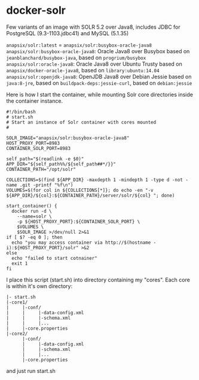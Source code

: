 docker-solr
===================

Few variants of an image with SOLR 5.2 over Java8, includes JDBC for PostgreSQL (9.3-1103.jdbc41) and MySQL (5.1.35)

`anapsix/solr:latest` = `anapsix/solr:busybox-oracle-java8`  
`anapsix/solr:busybox-oracle-java8`: Oracle Java8 over Busybox based on `jeanblanchard/busybox-java`, based on `progrium/busybox`  
`anapsix/solr:oracle-java8`: Oracle Java8 over Ubuntu Trusty based on `anapsix/docker-oracle-java8`, based on `library:ubuntu:14.04`  
`anapsix/solr:openjdk-java8`: OpenJDB Java8 over Debian Jessie based on `java:8-jre`, based on `buildpack-deps:jessie-curl`, based on `debian:jessie`  


Here is how I start the container, while mounting Solr core directories inside the container instance.

    #!/bin/bash
    # start.sh
    # Start an instance of Solr container with cores mounted
    #

    SOLR_IMAGE="anapsix/solr:busybox-oracle-java8"
    HOST_PROXY_PORT=8983
    CONTAINER_SOLR_PORT=8983

    self_path="$(readlink -e $0)"
    APP_DIR="${self_path%%/${self_path##*/}}"
    CONTAINER_PATH="/opt/solr"

    COLLECTIONS=$(find ${APP_DIR} -maxdepth 1 -mindepth 1 -type d -not -name .git -printf "%f\n")
    VOLUMES=$(for col in ${COLLECTIONS[*]}; do echo -en "-v ${APP_DIR}/${col}:${CONTAINER_PATH}/server/solr/${col} "; done)

    start_container() {
      docker run -d \
        --name=solr \
        -p ${HOST_PROXY_PORT}:${CONTAINER_SOLR_PORT} \
        $VOLUMES \
        $SOLR_IMAGE >/dev/null 2>&1
    if [ $? -eq 0 ]; then
      echo "you may access container via http://$(hostname -i):${HOST_PROXY_PORT}/solr" >&2
    else
      echo "failed to start cotnainer"
      exit 1
    fi



I place this script (start.sh) into directory containing my "cores". Each core is within it's own directory:

    |- start.sh
    |-core1/
    |     |-conf/
    |     |     |-data-config.xml
    |     |     |-schema.xml
    |     |     |...
    |     |-core.properties
    |-core2/
          |-conf/
          |     |-data-config.xml
          |     |-schema.xml
          |     |...
          |-core.properties

and just run start.sh
